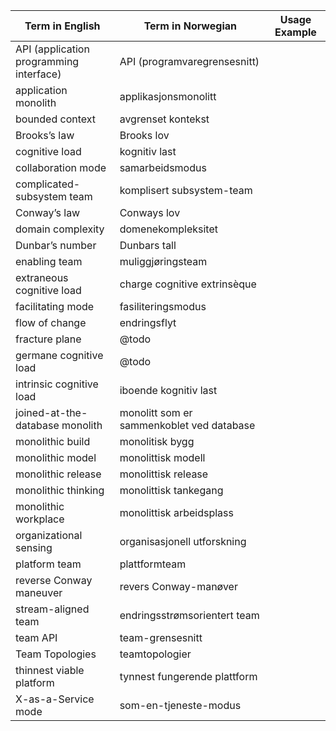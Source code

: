 | Term in English | Term in Norwegian | Usage Example |
| --------------- | --------------- | ------------- |
| API (application programming interface) | API (programvaregrensesnitt) | |
| application monolith | applikasjonsmonolitt | |
| bounded context | avgrenset kontekst | |
| Brooks’s law | Brooks lov | |
| cognitive load | kognitiv last | |
| collaboration mode | samarbeidsmodus | |
| complicated-subsystem team | komplisert subsystem-team | |
| Conway’s law | Conways lov| |
| domain complexity | domenekompleksitet | |
| Dunbar’s number | Dunbars tall | |
| enabling team | muliggjøringsteam | |
| extraneous cognitive load | charge cognitive extrinsèque | |
| facilitating mode | fasiliteringsmodus | |
| flow of change | endringsflyt | |
| fracture plane | @todo  | |
| germane cognitive load | @todo | |
| intrinsic cognitive load | iboende kognitiv last | |
| joined-at-the-database monolith | monolitt som er sammenkoblet ved database | |
| monolithic build | monolitisk bygg | |
| monolithic model | monolittisk modell | |
| monolithic release | monolittisk release | |
| monolithic thinking | monolittisk tankegang| |
| monolithic workplace | monolittisk arbeidsplass | |
| organizational sensing | organisasjonell utforskning | |
| platform team | plattformteam | |
| reverse Conway maneuver | revers Conway-manøver | |
| stream-aligned team | endringsstrømsorientert team | |
| team API | team-grensesnitt | |
| Team Topologies | teamtopologier | |
| thinnest viable platform | tynnest fungerende plattform | |
| X-as-a-Service mode | som-en-tjeneste-modus | |
